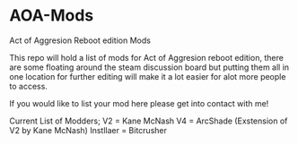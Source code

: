 # AOA-Mods
Act of Aggresion Reboot edition Mods

This repo will hold a list of mods for Act of Aggresion reboot edition, there are some floating around the steam discussion board but putting them all in one location for further editing will make it a lot easier for alot more people to access.

If you would like to list your mod here please get into contact with me!

Current List of Modders;
V2 = Kane McNash
V4 = ArcShade (Exstension of V2 by Kane McNash)
Instllaer = Bitcrusher
